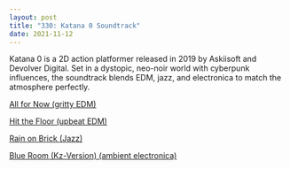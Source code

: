 ```yaml
---
layout: post
title: "330: Katana 0 Soundtrack"
date: 2021-11-12
---
```


Katana 0 is a 2D action platformer released in 2019 by Askiisoft and Devolver Digital. Set in a dystopic, neo-noir world with cyberpunk influences, the soundtrack blends EDM, jazz, and electronica to match the atmosphere perfectly.

[All for Now (gritty EDM)](https://youtu.be/JGRGWUVZqog)  

[Hit the Floor (upbeat EDM)](https://youtu.be/ZLYmRRfjngc)  

[Rain on Brick (Jazz)](https://youtu.be/-9s63ZNKSzg)  

[Blue Room (Kz-Version) (ambient electronica)](https://youtu.be/IjmmABnwf7Y)  
